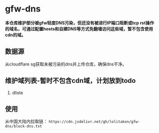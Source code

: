 # gfw-dns
**本仓库维护部分被gfw轻度DNS污染，但还没有被进行IP端口阻断或tcp rst操作的域名，可通过配置hosts和自建DNS等方式免翻墙访问这些域，暂不包含使用cdn的域。**

## 数据源
从cloudflare sg获取未被污染的dns并上传仓库，确保dns干净。

## 维护域列表-暂时不包含cdn域，计划放到todo
1. dliste

## 使用
从中国大陆内拉取链：
`https://cdn.jsdelivr.net/gh/lolitakon/gfw-dns/block-dns.txt`
